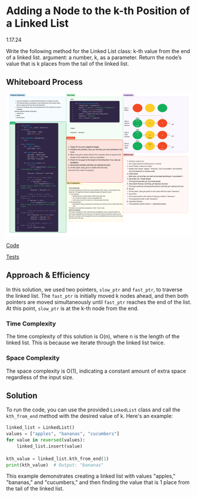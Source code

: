 # Adding a Node to the k-th Position of a Linked List

1.17.24

Write the following method for the Linked List class:
k-th value from the end of a linked list.
  argument: a number, k, as a parameter.
  Return the node’s value that is k places from the tail of the linked list.

## Whiteboard Process

![Whiteboard](whiteboard.jpg)

[Code](linked_list_kth.py)

[Tests](../../tests/code_challenges/test_linked_list_kth.py)

## Approach & Efficiency
In this solution, we used two pointers, `slow_ptr` and `fast_ptr`, to traverse the linked list. The `fast_ptr` is initially moved k nodes ahead, and then both pointers are moved simultaneously until `fast_ptr` reaches the end of the list. At this point, `slow_ptr` is at the k-th node from the end.

### Time Complexity
The time complexity of this solution is O(n), where n is the length of the linked list. This is because we iterate through the linked list twice.

### Space Complexity
The space complexity is O(1), indicating a constant amount of extra space regardless of the input size.

## Solution
To run the code, you can use the provided `LinkedList` class and call the `kth_from_end` method with the desired value of k. Here's an example:

```python
linked_list = LinkedList()
values = ["apples", "bananas", "cucumbers"]
for value in reversed(values):
    linked_list.insert(value)

kth_value = linked_list.kth_from_end(1)
print(kth_value)  # Output: "bananas"
```

This example demonstrates creating a linked list with values "apples," "bananas," and "cucumbers," and then finding the value that is 1 place from the tail of the linked list.

